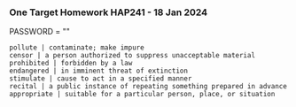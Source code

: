 ### One Target Homework HAP241 - 18 Jan 2024
PASSWORD = ""
```
pollute | contaminate; make impure
censor | a person authorized to suppress unacceptable material
prohibited | forbidden by a law
endangered | in imminent threat of extinction
stimulate | cause to act in a specified manner
recital | a public instance of repeating something prepared in advance
appropriate | suitable for a particular person, place, or situation
```
